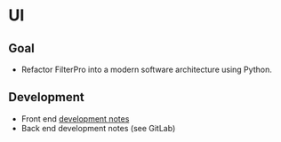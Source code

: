 # UI

## Goal

* Refactor FilterPro into a modern software architecture using Python.

## Development

* Front end [development notes](front_end.md)
* Back end development notes (see GitLab)
